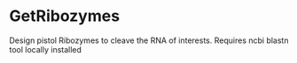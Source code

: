 # GetRibozymes
Design pistol Ribozymes to cleave the RNA of interests. Requires ncbi blastn tool locally installed
